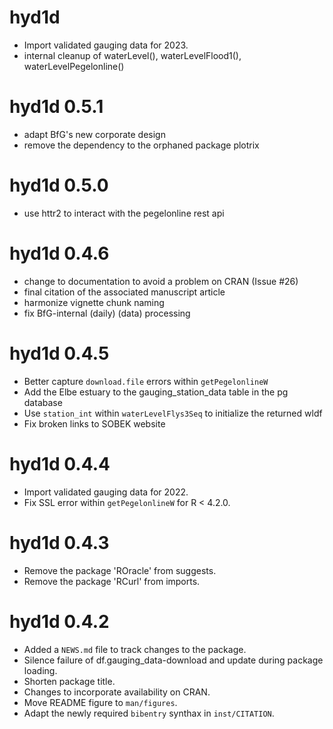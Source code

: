 # hyd1d

* Import validated gauging data for 2023.
* internal cleanup of waterLevel(), waterLevelFlood1(), waterLevelPegelonline()

# hyd1d 0.5.1

* adapt BfG's new corporate design
* remove the dependency to the orphaned package plotrix

# hyd1d 0.5.0

* use httr2 to interact with the pegelonline rest api

# hyd1d 0.4.6

* change to documentation to avoid a problem on CRAN (Issue #26)
* final citation of the associated manuscript article
* harmonize vignette chunk naming
* fix BfG-internal (daily) (data) processing

# hyd1d 0.4.5

* Better capture `download.file` errors within `getPegelonlineW`
* Add the Elbe estuary to the gauging_station_data table in the pg database
* Use `station_int` within `waterLevelFlys3Seq` to initialize the returned wldf
* Fix broken links to SOBEK website

# hyd1d 0.4.4

* Import validated gauging data for 2022.
* Fix SSL error within `getPegelonlineW` for R < 4.2.0.

# hyd1d 0.4.3

* Remove the package 'ROracle' from suggests.
* Remove the package 'RCurl' from imports.

# hyd1d 0.4.2

* Added a `NEWS.md` file to track changes to the package.
* Silence failure of df.gauging_data-download and update during package loading.
* Shorten package title.
* Changes to incorporate availability on CRAN.
* Move  README figure to `man/figures`.
* Adapt the newly required `bibentry` synthax in `inst/CITATION`.
